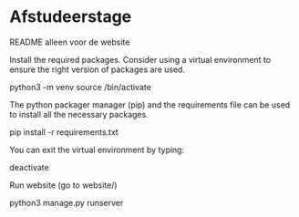 # Afstudeerstage

README alleen voor de website

Install the required packages. Consider using a virtual environment to ensure the right version of packages are used.

python3 -m venv <name of virtual environment>
source <name of virtual environment>/bin/activate

  The python packager manager (pip) and the requirements file can be used to install all the necessary packages.

pip install -r requirements.txt

  You can exit the virtual environment by typing:

deactivate
  
  
  
  Run website (go to website/)
  
  python3 manage.py runserver
  
